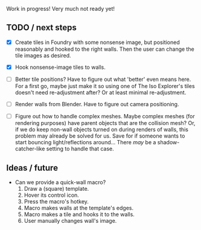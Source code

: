 Work in progress!  Very much not ready yet!

## TODO / next steps

- [x] Create tiles in Foundry with some nonsense image,
      but positioned reasonably and hooked to the right walls.
      Then the user can change the tile images as desired.
- [x] Hook nonsense-image tiles to walls.
- [ ] Better tile positions?
      Have to figure out what 'better' even means here.
      For a first go, maybe just make it so using one of The Iso Explorer's
      tiles doesn't need re-adjustment after?  Or at least minimal
      re-adjustment.
- [ ] Render walls from Blender.
      Have to figure out camera positioning.
- [ ] Figure out how to handle complex meshes.
      Maybe complex meshes (for rendering purposes) have
      parent objects that are the collision mesh?
      Or, if we do keep non-wall objects turned on during
      renders of walls, this problem may already be solved for us.
      Save for if someone wants to start bouncing light/reflections around...
      There _may_ be a shadow-catcher-like setting to handle that case.


## Ideas / future
- Can we provide a quick-wall macro?
  1. Draw a (square) template.
  2. Hover its control icon.
  3. Press the macro's hotkey.
  4. Macro makes walls at the template's edges.
  5. Macro makes a tile and hooks it to the walls.
  6. User manually changes wall's image.

